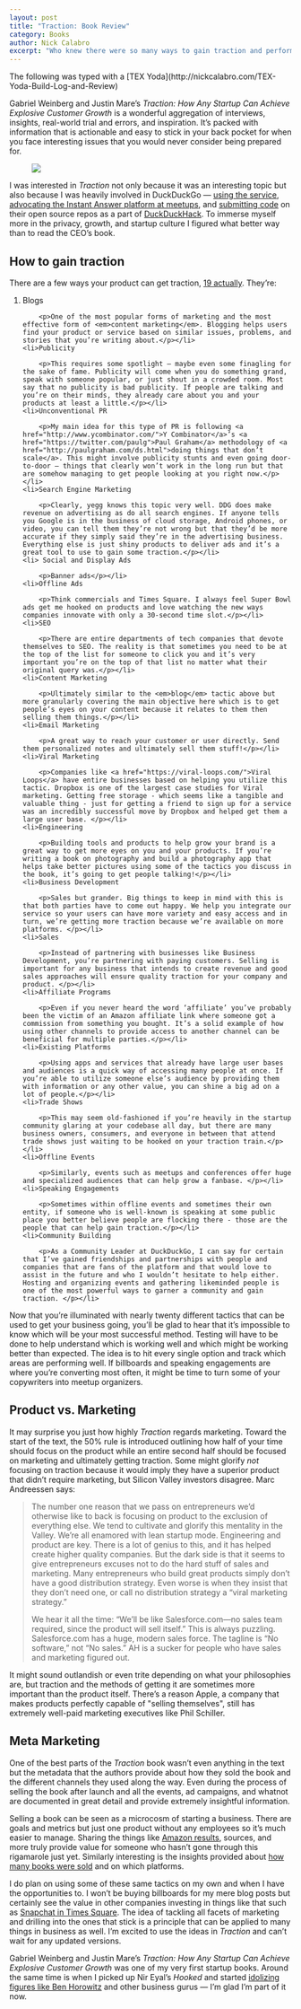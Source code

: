 ```yaml
---
layout: post
title: "Traction: Book Review"
category: Books
author: Nick Calabro
excerpt: "Who knew there were so many ways to gain traction and perform marketing? Traction delves into a ton of methods and how to use them effectively."
---
```


<meta name="twitter:card" content="summary" />
<meta name="twitter:site" content="@NickCalabs" />
<meta name="twitter:title" content="{{ page.title }}" />
<meta name="twitter:description" content="Nick Calabro's Blog" />

<div class="message">The following was typed with a [TEX Yoda](http://nickcalabro.com/TEX-Yoda-Build-Log-and-Review)</div>

<p>Gabriel Weinberg and Justin Mare’s <em> Traction: How Any Startup Can Achieve Explosive Customer Growth</em> is a wonderful aggregation of interviews, insights, real-world trial and errors, and inspiration. It’s packed with information that is actionable and easy to stick in your back pocket for when you face interesting issues that you would never consider being prepared for. </p>

<figure><img src="img/traction.png"/></figure>

<p>I was interested in <em>Traction</em> not only because it was an interesting topic but also because I was heavily involved in DuckDuckGo — <a href="https://duckduckgo.com/">using the service</a>, <a href="https://www.meetup.com/Quack-Hack-New-York-City/">advocating the Instant Answer platform at meetups</a>, and <a href="https://github.com/NickCalabs/zeroclickinfo-goodies">submitting code</a> on their open source repos as a part of <a href="https://duckduckhack.com/">DuckDuckHack</a>. To immerse myself more in the privacy, growth, and startup culture I figured what better way than to read the CEO’s book. </p>

<h2>How to gain traction</h2>

<p>There are a few ways your product can get traction, <a href="https://medium.com/@yegg/the-19-channels-you-can-use-to-get-traction-93c762d19339">19 actually</a>. They’re:</p>

<ol>
	<li>Blogs

		<p>One of the most popular forms of marketing and the most effective form of <em>content marketing</em>. Blogging helps users find your product or service based on similar issues, problems, and stories that you’re writing about.</p></li>
	<li>Publicity

		<p>This requires some spotlight — maybe even some finagling for the sake of fame. Publicity will come when you do something grand, speak with someone popular, or just shout in a crowded room. Most say that no publicity is bad publicity. If people are talking and you’re on their minds, they already care about you and your products at least a little.</p></li>
	<li>Unconventional PR

		<p>My main idea for this type of PR is following <a href="http://www.ycombinator.com/">Y Combinator</a>’s <a href="https://twitter.com/paulg">Paul Graham</a> methodology of <a href="http://paulgraham.com/ds.html">doing things that don’t scale</a>. This might involve publicity stunts and even going door-to-door — things that clearly won’t work in the long run but that are somehow managing to get people looking at you right now.</p></li>
	<li>Search Engine Marketing

		<p>Clearly, yegg knows this topic very well. DDG does make revenue on advertising as do all search engines. If anyone tells you Google is in the business of cloud storage, Android phones, or video, you can tell them they’re not wrong but that they’d be more accurate if they simply said they’re in the advertising business. Everything else is just shiny products to deliver ads and it’s a great tool to use to gain some traction.</p></li>
	<li> Social and Display Ads

		<p>Banner ads</p></li>
	<li>Offline Ads

		<p>Think commercials and Times Square. I always feel Super Bowl ads get me hooked on products and love watching the new ways companies innovate with only a 30-second time slot.</p></li>
	<li>SEO

		<p>There are entire departments of tech companies that devote themselves to SEO. The reality is that sometimes you need to be at the top of the list for someone to click you and it’s very important you’re on the top of that list no matter what their original query was.</p></li>
	<li>Content Marketing

		<p>Ultimately similar to the <em>blog</em> tactic above but more granularly covering the main objective here which is to get people’s eyes on your content because it relates to them then selling them things.</p></li>
	<li>Email Marketing

		<p>A great way to reach your customer or user directly. Send them personalized notes and ultimately sell them stuff!</p></li>
	<li>Viral Marketing

		<p>Companies like <a href="https://viral-loops.com/">Viral Loops</a> have entire businesses based on helping you utilize this tactic. Dropbox is one of the largest case studies for Viral marketing. Getting free storage - which seems like a tangible and valuable thing - just for getting a friend to sign up for a service was an incredibly successful move by Dropbox and helped get them a large user base. </p></li>
	<li>Engineering

		<p>Building tools and products to help grow your brand is a great way to get more eyes on you and your products. If you’re writing a book on photography and build a photography app that helps take better pictures using some of the tactics you discuss in the book, it’s going to get people talking!</p></li>
	<li>Business Development

		<p>Sales but grander. Big things to keep in mind with this is that both parties have to come out happy. We help you integrate our service so your users can have more variety and easy access and in turn, we’re getting more traction because we’re available on more platforms. </p></li>
	<li>Sales

		<p>Instead of partnering with businesses like Business Development, you’re partnering with paying customers. Selling is important for any business that intends to create revenue and good sales approaches will ensure quality traction for your company and product. </p></li>
	<li>Affiliate Programs

		<p>Even if you never heard the word ‘affiliate’ you’ve probably been the victim of an Amazon affiliate link where someone got a commission from something you bought. It’s a solid example of how using other channels to provide access to another channel can be beneficial for multiple parties.</p></li>
	<li>Existing Platforms

		<p>Using apps and services that already have large user bases and audiences is a quick way of accessing many people at once. If you’re able to utilize someone else’s audience by providing them with information or any other value, you can shine a big ad on a lot of people.</p></li>
	<li>Trade Shows

		<p>This may seem old-fashioned if you’re heavily in the startup community glaring at your codebase all day, but there are many business owners, consumers, and everyone in between that attend trade shows just waiting to be hooked on your traction train.</p></li>
	<li>Offline Events

		<p>Similarly, events such as meetups and conferences offer huge and specialized audiences that can help grow a fanbase. </p></li>
	<li>Speaking Engagements

		<p>Sometimes within offline events and sometimes their own entity, if someone who is well-known is speaking at some public place you better believe people are flocking there - those are the people that can help gain traction.</p></li>
	<li>Community Building

		<p>As a Community Leader at DuckDuckGo, I can say for certain that I’ve gained friendships and partnerships with people and companies that are fans of the platform and that would love to assist in the future and who I wouldn’t hesitate to help either. Hosting and organizing events and gathering likeminded people is one of the most powerful ways to garner a community and gain traction. </p></li>
</ol>

<p>Now that you’re illuminated with nearly twenty different tactics that can be used to get your business going, you’ll be glad to hear that it’s impossible to know which will be your most successful method. Testing will have to be done to help understand which is working well and which might be working better than expected. The idea is to hit every single option and track which areas are performing well. If billboards and speaking engagements are where you’re converting most often, it might be time to turn some of your copywriters into meetup organizers.</p>

<h2>Product vs. Marketing</h2>

<p>It may surprise you just how highly <em>Traction</em> regards marketing. Toward the start of the text, the 50% rule is introduced outlining how half of your time should focus on the product while an entire second half should be focused on marketing and ultimately getting traction. Some might glorify <em>not</em> focusing on traction because it would imply they have a superior product that didn’t require marketing, but Silicon Valley investors disagree. Marc Andreessen says: </p>

<blockquote>
<p>The number one reason that we pass on entrepreneurs we’d otherwise like to back is focusing on product to the exclusion of everything else. We tend to cultivate and glorify this mentality in the Valley. We’re all enamored with lean startup mode. Engineering and product are key. There is a lot of genius to this, and it has helped create higher quality companies. But the dark side is that it seems to give entrepreneurs excuses not to do the hard stuff of sales and marketing. Many entrepreneurs who build great products simply don’t have a good distribution strategy. Even worse is when they insist that they don’t need one, or call no distribution strategy a “viral marketing strategy.”</p>

<p>We hear it all the time: “We’ll be like Salesforce.com—no sales team required, since the product will sell itself.” This is always puzzling. Salesforce.com has a huge, modern sales force. The tagline is “No software,” not “No sales.” AH is a sucker for people who have sales and marketing figured out.</p>
</blockquote>

<p>It might sound outlandish or even trite depending on what your philosophies are, but traction and the methods of getting it are sometimes more important than the product itself. There’s a reason Apple, a company that makes products perfectly capable of &quot;selling themselves&quot;, still has extremely well-paid marketing executives like Phil Schiller. </p>

<h2>Meta Marketing</h2>

<p>One of the best parts of the <em>Traction</em> book wasn’t even anything in the text but the metadata that the authors provide about how they sold the book and the different channels they used along the way. Even during the process of selling the book after launch and all the events, ad campaigns, and whatnot are documented in great detail and provide extremely insightful information.</p>

<p>Selling a book can be seen as a microcosm of starting a business. There are goals and metrics but just one product without any employees so it’s much easier to manage. Sharing the things like <a href="https://medium.com/@yegg/getting-traction-for-traction-book-12-328-copies-by-the-numbers-d62cbb1527f6">Amazon results</a>, sources, and more truly provide value for someone who hasn’t gone through this rigamarole just yet. Similarly interesting is the insights provided about <a href="https://medium.com/@yegg/37-617-copies-of-traction-by-the-numbers-what-we-made-and-how-much-it-cost-41ff675c5965">how many books were sold</a> and on which platforms. </p>

<p>I do plan on using some of these same tactics on my own and when I have the opportunities to. I won’t be buying billboards for my mere blog posts but certainly see the value in other companies investing in things like that such as <a href="http://www.geomarketing.com/why-did-snapchat-takeover-times-square-without-geofilters">Snapchat in Times Square</a>. The idea of tackling all facets of marketing and drilling into the ones that stick is a principle that can be applied to many things in business as well. I’m excited to use the ideas in <em>Traction</em> and can’t wait for any updated versions.</p>

<p>Gabriel Weinberg and Justin Mare’s <em> Traction: How Any Startup Can Achieve Explosive Customer Growth</em> was one of my very first startup books. Around the same time is when I picked up Nir Eyal’s <em>Hooked</em> and started <a href="http://nickcalabro.com/The-Hard-Thing-About-Hard-Things-Review">idolizing figures like Ben Horowitz</a> and other business gurus — I’m glad I’m part of it now. </p>


